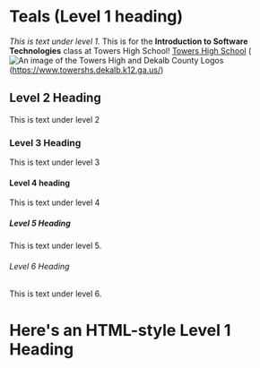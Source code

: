 # Teals (Level 1 heading)
*This is text under level 1.* This is for the **Introduction to Software Technologies** class at Towers High School! [Towers High School](https://www.towershs.dekalb.k12.ga.us/)
(![An image of the Towers High and Dekalb County Logos](https://filecabinet3.eschoolview.com/61B0BE5D-1904-4EE9-9EB2-763210FD62DC/f9f5afe2-36e9-43b1-bdd8-0b3f6e5e0ca9.jpg)(https://www.towershs.dekalb.k12.ga.us/)
## Level 2 Heading
This is text under level 2
### Level 3 Heading
This is text under level 3
#### Level 4 heading
This is text under level 4
##### Level 5 Heading
This is text under level 5.
###### Level 6 Heading
This is text under level 6.
<H1>Here's an HTML-style Level 1 Heading</H1>
